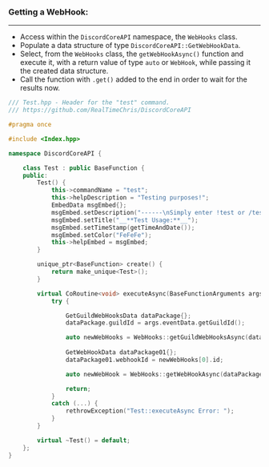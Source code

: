 ### **Getting a WebHook:**
---
- Access within the `DiscordCoreAPI` namespace, the `WebHooks` class.
- Populate a data structure of type `DiscordCoreAPI::GetWebHookData`.
- Select, from the `WebHooks` class, the `getWebHookAsync()` function and execute it, with a return value of type `auto` or `WebHook`, while passing it the created data structure.
- Call the function with `.get()` added to the end in order to wait for the results now.

```cpp
/// Test.hpp - Header for the "test" command.
/// https://github.com/RealTimeChris/DiscordCoreAPI

#pragma once

#include <Index.hpp>

namespace DiscordCoreAPI {

	class Test : public BaseFunction {
	public:
		Test() {
			this->commandName = "test";
			this->helpDescription = "Testing purposes!";
			EmbedData msgEmbed{};
			msgEmbed.setDescription("------\nSimply enter !test or /test!\n------");
			msgEmbed.setTitle("__**Test Usage:**__");
			msgEmbed.setTimeStamp(getTimeAndDate());
			msgEmbed.setColor("FeFeFe");
			this->helpEmbed = msgEmbed;
		}

		unique_ptr<BaseFunction> create() {
			return make_unique<Test>();
		}

		virtual CoRoutine<void> executeAsync(BaseFunctionArguments args) {
			try {

				GetGuildWebHooksData dataPackage{};
				dataPackage.guildId = args.eventData.getGuildId();

				auto newWebHooks = WebHooks::getGuildWebHooksAsync(dataPackage).get();
 
				GetWebHookData dataPackage01{};
				dataPackage01.webhookId = newWebHooks[0].id;

				auto newWebHook = WebHooks::getWebHookAsync(dataPackage01).get();

				return;
			}
			catch (...) {
				rethrowException("Test::executeAsync Error: ");
			}
		}

		virtual ~Test() = default;
	};
}
```
